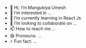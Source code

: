 - 👋 Hi, I’m Mangukiya Umesh
- 👀 I’m interested in ...
- 🌱 I’m currently learning in React Js
- 💞️ I’m looking to collaborate on ...
- 📫 How to reach me ...
- 😄 Pronouns: ...
- ⚡ Fun fact: ...

<!---
umeshmangukiya96/umeshmangukiya96 is a ✨ special ✨ repository because its `README.md` (this file) appears on your GitHub profile.
You can click the Preview link to take a look at your changes.
--->
